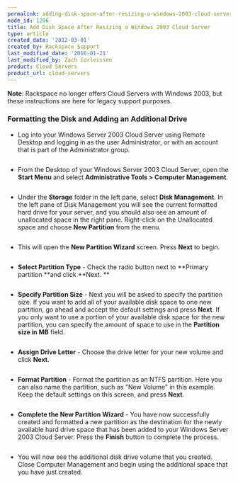 ```yaml
---
permalink: adding-disk-space-after-resizing-a-windows-2003-cloud-server/
node_id: 1296
title: Add Disk Space After Resizing a Windows 2003 Cloud Server
type: article
created_date: '2012-03-01'
created_by: Rackspace Support
last_modified_date: '2016-01-21'
last_modified_by: Zach Corleissen
product: Cloud Servers
product_url: cloud-servers
---
```


**Note**:  Rackspace no longer offers Cloud Servers with Windows 2003, but these instructions are here for legacy support purposes.

### Formatting the Disk and Adding an Additional Drive

-   Log into your Windows Server 2003 Cloud Server using Remote Desktop
    and logging in as the user Administrator, or with an account that is
    part of the Administrator group.

  <img src="{% asset_path cloud-servers/adding-disk-space-after-resizing-a-windows-2003-cloud-server/RDPConnectExample.png %}" alt="" />

-   From the Desktop of your Windows Server 2003 Cloud Server, open
    the **Start Menu** and select **Administrative
    Tools > Computer Management**.

  <img src="{% asset_path cloud-servers/adding-disk-space-after-resizing-a-windows-2003-cloud-server/Win2003AdminTools.png %}" alt="" />

-   Under the **Storage** folder in the left pane, select **Disk
    Management**.  In the left pane of Disk Management you will see the
    current formatted hard drive for your server, and you should also
    see an amount of unallocated space in the right pane.  Right-click
    on the Unallocated space and choose **New Partition** from the menu.

  <img src="{% asset_path cloud-servers/adding-disk-space-after-resizing-a-windows-2003-cloud-server/Win2003NewPartition.png %}" alt="" />

-   This will open the **New Partition Wizard** screen.
     Press **Next** to begin.

  <img src="{% asset_path cloud-servers/adding-disk-space-after-resizing-a-windows-2003-cloud-server/Win2003NewPartitionWizard.png %}" alt="" />

-   **Select Partition Type** - Check the radio button next
    to **Primary partition **and click **Next. **

  <img src="{% asset_path cloud-servers/adding-disk-space-after-resizing-a-windows-2003-cloud-server/Win2003PrimaryPartition.png %}" alt="" />

-   **Specify Partition Size** - Next you will be asked to specify the
    partition size.  If you want to add all of your available disk space
    to one new partition, go ahead and accept the default settings and
    press **Next**.  If you only want to use a portion of your available
    disk space for the new partition, you can specify the amount of
    space to use in the **Partition size in MB** field.

  <img src="{% asset_path cloud-servers/adding-disk-space-after-resizing-a-windows-2003-cloud-server/Win2003SpecifyPartitionSize.png %}" alt="" />

-   **Assign Drive Letter** - Choose the drive letter for your new
    volume and click **Next**.

  <img src="{% asset_path cloud-servers/adding-disk-space-after-resizing-a-windows-2003-cloud-server/Win2003AssignDriveLetter.png %}" alt="" />

-   **Format Partition** - Format the partition as an NTFS partition.
     Here you can also name the partition, such as "New Volume" in
    this example.  Keep the default settings on this screen, and
    press **Next**.

  <img src="{% asset_path cloud-servers/adding-disk-space-after-resizing-a-windows-2003-cloud-server/Win2003FormatPartition.png %}" alt="" />

-   **Complete the New Partition Wizard** - You have now successfully
    created and formatted a new partition as the destination for the
    newly available hard drive space that has been added to your Windows
    Server 2003 Cloud Server.  Press the **Finish** button to complete
    the process.

  <img src="{% asset_path cloud-servers/adding-disk-space-after-resizing-a-windows-2003-cloud-server/Win2003CompleteNewPartWiz3.png %}" alt="" />

-   You will now see the additional disk drive volume that you created.
     Close Computer Management and begin using the additional space that
    you have just created.

  <img src="{% asset_path cloud-servers/adding-disk-space-after-resizing-a-windows-2003-cloud-server/Win2003driveCandD.png %}" alt="" />
